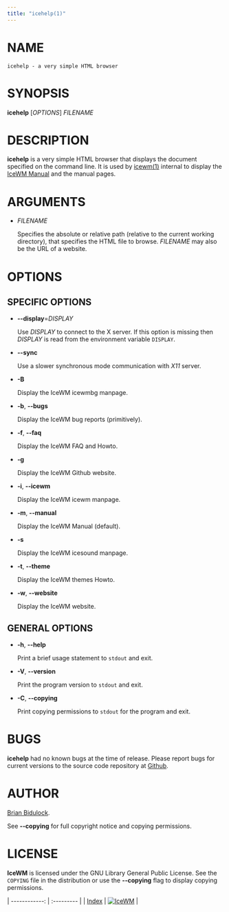 ```yaml
---
title: "icehelp(1)"
---
```

# NAME

    icehelp - a very simple HTML browser

# SYNOPSIS

**icehelp** \[_OPTIONS_\] _FILENAME_

# DESCRIPTION

**icehelp** is a very simple HTML browser that displays the document
specified on the command line.  It is used by [icewm(1)](icewm.md) internal to
display the [IceWM Manual](https://ice-wm.org/manual) and the manual pages.

# ARGUMENTS

- _FILENAME_

    Specifies the absolute or relative path (relative to the current working
    directory), that specifies the HTML file to browse.
    _FILENAME_ may also be the URL of a website.

# OPTIONS

## SPECIFIC OPTIONS

- **--display**=_DISPLAY_

    Use _DISPLAY_ to connect to the X server.
    If this option is missing then _DISPLAY_
    is read from the environment variable `DISPLAY`.

- **--sync**

    Use a slower synchronous mode communication with _X11_ server.

- **-B**

    Display the IceWM icewmbg manpage.

- **-b**, **--bugs**

    Display the IceWM bug reports (primitively).

- **-f**, **--faq**

    Display the IceWM FAQ and Howto.

- **-g**

    Display the IceWM Github website.

- **-i**, **--icewm**

    Display the IceWM icewm manpage.

- **-m**, **--manual**

    Display the IceWM Manual (default).

- **-s**

    Display the IceWM icesound manpage.

- **-t**, **--theme**

    Display the IceWM themes Howto.

- **-w**, **--website**

    Display the IceWM website.

## GENERAL OPTIONS

- **-h**, **--help**

    Print a brief usage statement to `stdout` and exit.

- **-V**, **--version**

    Print the program version to `stdout` and exit.

- **-C**, **--copying**

    Print copying permissions to `stdout` for the program and exit.

# BUGS

**icehelp** had no known bugs at the time of release.  Please report bugs
for current versions to the source code repository at
[Github](https://github.com/bbidulock/icewm/issues).

# AUTHOR

[Brian Bidulock](mailto:bidulock@openss7.org).

See **--copying** for full copyright notice and copying permissions.

# LICENSE

**IceWM** is licensed under the GNU Library General Public License.
See the `COPYING` file in the distribution or use the **--copying** flag
to display copying permissions.

| ------------: | :--------- |
| [Index](/man) | [![IceWM](/images/logom.jpg "ice-wm.org")](https://ice-wm.org "ice-wm.org") |
